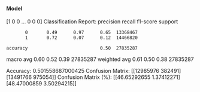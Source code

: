 #### Model
[1 0 0 ... 0 0 0]
Classification Report:
              precision    recall  f1-score   support

           0       0.49      0.97      0.65  13368467
           1       0.72      0.07      0.12  14466820

    accuracy                           0.50  27835287
   macro avg       0.60      0.52      0.39  27835287
weighted avg       0.61      0.50      0.38  27835287

Accuracy: 0.501558687000425
Confusion Matrix:
[[12985976   382491]
 [13491766   975054]]
Confusion Matrix (%):
[[46.65292655  1.37412271]
 [48.47000859  3.50294215]]
